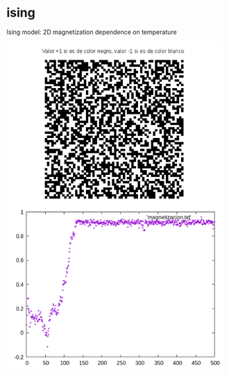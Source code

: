 # ising
Ising model: 2D magnetization dependence on temperature
<p align="left">
<img src="https://github.com/adruas/ising/blob/main/temp20_10k-steps/20temp.gif" width="500" />
<img src="https://github.com/adruas/ising/blob/main/temp20_10k-steps/magnet_20.png" width="500" />
</p>
